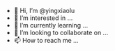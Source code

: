 - 👋 Hi, I’m @yingxiaolu
- 👀 I’m interested in ...
- 🌱 I’m currently learning ...
- 💞️ I’m looking to collaborate on ...
- 📫 How to reach me ...

<!---
yingxiaolu/yingxiaolu is a ✨ special ✨ repository because its `README.md` (this file) appears on your GitHub profile.
You can click the Preview link to take a look at your changes.
--->
